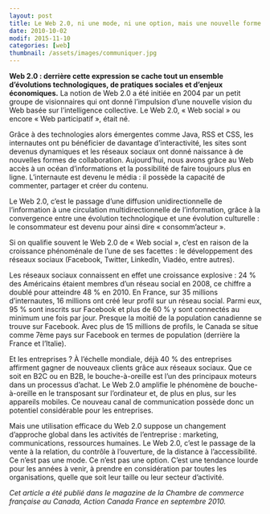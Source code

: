 ```yaml
---
layout: post
title: Le Web 2.0, ni une mode, ni une option, mais une nouvelle forme de communication
date: 2010-10-02
modif: 2015-11-10
categories: [web]
thumbnail: /assets/images/communiquer.jpg
---
```


**Web 2.0 : derrière cette expression se cache tout un ensemble d’évolutions technologiques, de pratiques sociales et d’enjeux économiques.** La notion de Web 2.0 a été initiée en 2004 par un petit groupe de visionnaires qui ont donné l’impulsion d’une nouvelle vision du Web basée sur l’intelligence collective. Le Web 2.0, « Web social » ou encore « Web participatif », était né.

Grâce à des technologies alors émergentes comme Java, RSS et CSS, les internautes ont pu bénéficier de davantage d’interactivité, les sites sont devenus dynamiques et les réseaux sociaux ont donné naissance à de nouvelles formes de collaboration. Aujourd’hui, nous avons grâce au Web accès à un océan d’informations et la possibilité de faire toujours plus en ligne. L’internaute est devenu le média : il possède la capacité de commenter, partager et créer du contenu.

Le Web 2.0, c’est le passage d’une diffusion unidirectionnelle de l’information à une circulation multidirectionnelle de l’information, grâce à la convergence entre une évolution technologique et une évolution culturelle : le consommateur est devenu pour ainsi dire « consomm’acteur ».

Si on qualifie souvent le Web 2.0 de « Web social », c’est en raison de la croissance phénoménale de l’une de ses facettes : le développement des réseaux sociaux (Facebook, Twitter, LinkedIn, Viadéo, entre autres).

Les réseaux sociaux connaissent en effet une croissance explosive : 24 % des Américains étaient membres d’un réseau social en 2008, ce chiffre a doublé pour atteindre 48 % en 2010. En France, sur 35 millions d’internautes, 16 millions ont créé leur profil sur un réseau social. Parmi eux, 95 % sont inscrits sur Facebook et plus de 60 % y sont connectés au minimum une fois par jour. Presque la moitié de la population canadienne se trouve sur Facebook. Avec plus de 15 millions de profils, le Canada se situe comme 7ème pays sur Facebook en termes de population (derrière la France et l’Italie).

Et les entreprises ? À l’échelle mondiale, déjà 40 % des entreprises affirment gagner de nouveaux clients grâce aux réseaux sociaux. Que ce soit en B2C ou en B2B, le bouche-à-oreille est l’un des principaux moteurs dans un processus d’achat. Le Web 2.0 amplifie le phénomène de bouche-à-oreille en le transposant sur l’ordinateur et, de plus en plus, sur les appareils mobiles. Ce nouveau canal de communication possède donc un potentiel considérable pour les entreprises.

Mais une utilisation efficace du Web 2.0 suppose un changement d’approche global dans les activités de l’entreprise : marketing, communications, ressources humaines. Le Web 2.0, c’est le passage de la vente à la relation, du contrôle à l’ouverture, de la distance à l’accessibilité. Ce n’est pas une mode. Ce n’est pas une option. C’est une tendance lourde pour les années à venir, à prendre en considération par toutes les organisations, quelle que soit leur taille ou leur secteur d’activité.

_Cet article a été publié dans le magazine de la Chambre de commerce française au Canada, Action Canada France en septembre 2010._
